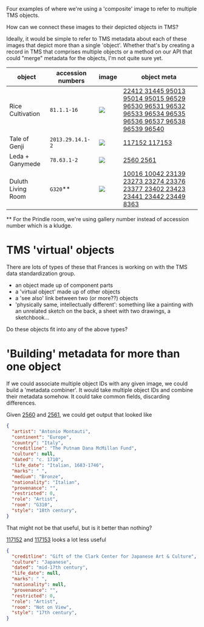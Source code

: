 Four examples of where we're using a 'composite' image to refer to
multiple TMS objects.

How can we connect these images to their depicted objects in TMS?

Ideally, it would be simple to refer to TMS metadata about each of these
images that depict more than a single 'object'.  Whether that's by
creating a record in TMS that comprises multiple objects or a method on
our API that could "merge" metadata for the objects, I'm not quite sure
yet.

| object | accession numbers | image | object meta |
| ---  | --- | --- | --- |
| Rice Cultivation | `81.1.1-16` | ![](http://cdn.dx.artsmia.org/thumbs/tn_rice-cultivation-wide.jpg) | [22412 31445 95013 95014 95015 96529 96530 96531 96532 96533 96534 96535 96536 96537 96538 96539 96540](./rice-cultivation/) |
| Tale of Genji | `2013.29.14.1-2` | ![](http://cdn.dx.artsmia.org/thumbs/tn_genji-stacked2.jpg) | [117152 117153](./genji/) |
| Leda + Ganymede | `78.63.1-2` | ![](http://cdn.dx.artsmia.org/thumbs/tn_mia_33788a.jpg) | [2560 2561](./montauti/) |
| Duluth Living Room | `G320`** | ![](http://cdn.dx.artsmia.org/thumbs/tn_mia_25304a.jpg) | [10016 10042 23139 23273 23274 23376 23377 23402 23423 23441 23442 23449 8363](./prindle-room/) |

** For the Prindle room, we're using gallery number instead of accession number which is a kludge.

# TMS 'virtual' objects

There are lots of types of these that Frances is working on with the TMS data
standardization group.

* an object made up of component parts
* a 'virtual object' made up of other objects
* a 'see also' link between two (or more??) objects
* 'physically same, intellectually different': something like a painting
  with an unrelated sketch on the back, a sheet with two drawings, a
  sketchbook…

Do these objects fit into any of the above types?

# 'Building' metadata for more than one object

If we could associate multiple object IDs with any given image, we could
build a 'metadata combiner'. It would take multiple object IDs and
combine their metadata somehow. It could take common fields, discarding
differences.

Given [2560](./montauti/2560.json) and [2561](./montauti/2561.json),
we could get output that looked like

```json
{
  "artist": "Antonio Montauti",
  "continent": "Europe",
  "country": "Italy",
  "creditline": "The Putnam Dana McMillan Fund",
  "culture": null,
  "dated": "c. 1710",
  "life_date": "Italian, 1683-1746",
  "marks": " ",
  "medium": "Bronze",
  "nationality": "Italian",
  "provenance": "",
  "restricted": 0,
  "role": "Artist",
  "room": "G310",
  "style": "18th century",
}
```

That might not be that useful, but is it better than nothing?

[117152](./genji/117152.json) and [117153](./genji/117153.json) looks
a lot less useful

```json
{
  "creditline": "Gift of the Clark Center for Japanese Art & Culture",
  "culture": "Japanese",
  "dated": "mid-17th century",
  "life_date": null,
  "marks": " ",
  "nationality": null,
  "provenance": "",
  "restricted": 0,
  "role": "Artist",
  "room": "Not on View",
  "style": "17th century",
}
```
